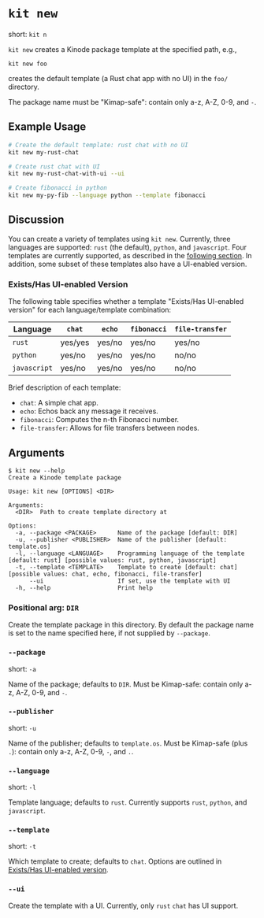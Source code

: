 # `kit new`

short: `kit n`

`kit new` creates a Kinode package template at the specified path, e.g.,

```
kit new foo
```

creates the default template (a Rust chat app with no UI) in the `foo/` directory.

The package name must be "Kimap-safe": contain only a-z, A-Z, 0-9, and `-`.

## Example Usage

```bash
# Create the default template: rust chat with no UI
kit new my-rust-chat

# Create rust chat with UI
kit new my-rust-chat-with-ui --ui

# Create fibonacci in python
kit new my-py-fib --language python --template fibonacci
```

## Discussion

You can create a variety of templates using `kit new`.
Currently, three languages are supported: `rust` (the default), `python`, and `javascript`.
Four templates are currently supported, as described in the [following section](./new.html#existshas-ui-enabled-version).
In addition, some subset of these templates also have a UI-enabled version.

### Exists/Has UI-enabled Version

The following table specifies whether a template "Exists/Has UI-enabled version" for each language/template combination:

Language     | `chat`  | `echo` | `fibonacci` | `file-transfer`
------------ | ------- | ------ | ----------- | ---------------
`rust`       | yes/yes | yes/no | yes/no      | yes/no
`python`     | yes/no  | yes/no | yes/no      | no/no
`javascript` | yes/no  | yes/no | yes/no      | no/no

Brief description of each template:

- `chat`: A simple chat app.
- `echo`: Echos back any message it receives.
- `fibonacci`: Computes the n-th Fibonacci number.
- `file-transfer`: Allows for file transfers between nodes.

## Arguments

```
$ kit new --help
Create a Kinode template package

Usage: kit new [OPTIONS] <DIR>

Arguments:
  <DIR>  Path to create template directory at

Options:
  -a, --package <PACKAGE>      Name of the package [default: DIR]
  -u, --publisher <PUBLISHER>  Name of the publisher [default: template.os]
  -l, --language <LANGUAGE>    Programming language of the template [default: rust] [possible values: rust, python, javascript]
  -t, --template <TEMPLATE>    Template to create [default: chat] [possible values: chat, echo, fibonacci, file-transfer]
      --ui                     If set, use the template with UI
  -h, --help                   Print help
```

### Positional arg: `DIR`

Create the template package in this directory.
By default the package name is set to the name specified here, if not supplied by `--package`.

### `--package`

short: `-a`

Name of the package; defaults to `DIR`.
Must be Kimap-safe: contain only a-z, A-Z, 0-9, and `-`.

### `--publisher`

short: `-u`

Name of the publisher; defaults to `template.os`.
Must be Kimap-safe (plus `.`): contain only a-z, A-Z, 0-9, `-`, and `.`.

### `--language`

short: `-l`

Template language; defaults to `rust`.
Currently supports `rust`, `python`, and `javascript`.

### `--template`

short: `-t`

Which template to create; defaults to `chat`.
Options are outlined in [Exists/Has UI-enabled version](./new.html#existshas-ui-enabled-version).

### `--ui`

Create the template with a UI.
Currently, only `rust` `chat` has UI support.
